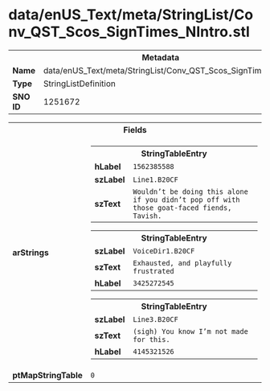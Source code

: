 <h1>data/enUS_Text/meta/StringList/Conv_QST_Scos_SignTimes_NIntro.stl</h1><table><tr><th colspan="100%">Metadata</th></tr><tr><td><b>Name</b></td><td>data/enUS_Text/meta/StringList/Conv_QST_Scos_SignTimes_NIntro.stl</td></tr><tr><td><b>Type</b></td><td>StringListDefinition</td></tr><tr><td><b>SNO ID</b></td><td>1251672</td></tr></table>

<table><tr><th colspan="100%">Fields</th></tr><tr><td><b>arStrings</b></td><td><table><tr><th colspan="100%">StringTableEntry</th></tr><tr><td><b>hLabel</b></td><td><code>1562385588</code></td></tr><tr><td><b>szLabel</b></td><td><code>Line1.B20CF</code></td></tr><tr><td><b>szText</b></td><td><code>Wouldn’t be doing this alone if you didn’t pop off with those goat-faced fiends, Tavish.</code></td></tr></table>


<table><tr><th colspan="100%">StringTableEntry</th></tr><tr><td><b>szLabel</b></td><td><code>VoiceDir1.B20CF</code></td></tr><tr><td><b>szText</b></td><td><code>Exhausted, and playfully frustrated</code></td></tr><tr><td><b>hLabel</b></td><td><code>3425272545</code></td></tr></table>


<table><tr><th colspan="100%">StringTableEntry</th></tr><tr><td><b>szLabel</b></td><td><code>Line3.B20CF</code></td></tr><tr><td><b>szText</b></td><td><code>(sigh) You know I’m not made for this.</code></td></tr><tr><td><b>hLabel</b></td><td><code>4145321526</code></td></tr></table>


</td></tr><tr><td><b>ptMapStringTable</b></td><td><code>0</code></td></tr></table>

